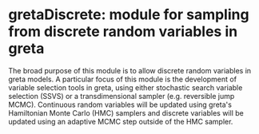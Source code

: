 # gretaDiscrete: module for sampling from discrete random variables in greta

The broad purpose of this module is to allow discrete random variables in greta models. A particular focus of this module is the development of variable selection tools in greta, using either stochastic search variable selection (SSVS) or a transdimensional sampler (e.g. reversible jump MCMC). Continuous random variables will be updated using greta's Hamiltonian Monte Carlo (HMC) samplers and discrete variables will be updated using an adaptive MCMC step outside of the HMC sampler. 

